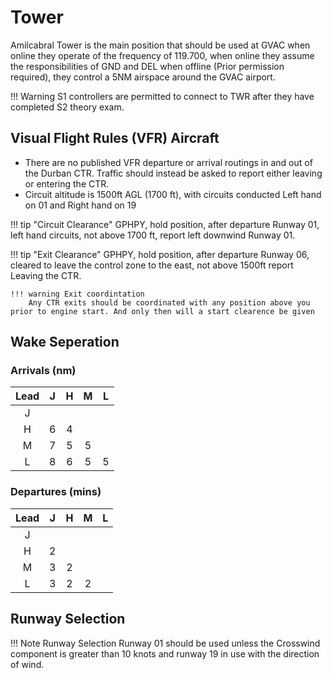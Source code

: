 # Tower
Amilcabral Tower is the main position that should be used at GVAC when online they operate of the frequency of 119.700, when online they assume the responsibilities of GND and DEL when offline (Prior permission required), they control a 5NM airspace around the GVAC airport.

!!! Warning
    S1 controllers are permitted to connect to TWR after they have completed S2 theory exam.

## Visual Flight Rules (VFR) Aircraft

  * There are no published VFR departure or arrival routings in and out of the Durban CTR. Traffic should instead be asked to report either leaving or entering the CTR.
  * Circuit altitude is 1500ft AGL (1700 ft), with circuits conducted Left hand on 01 and Right hand on 19 

!!! tip "Circuit Clearance"
    GPHPY, hold position, after departure Runway 01, left hand circuits, not above 1700 ft, report left downwind Runway 01.

!!! tip "Exit Clearance"
    GPHPY, hold position, after departure Runway 06, cleared to leave the control zone to the east, not above 1500ft report Leaving the CTR.

    !!! warning Exit coordintation
        Any CTR exits should be coordinated with any position above you prior to engine start. And only then will a start clearence be given 


## Wake Seperation

### Arrivals (nm)
| Lead  | J | H | M | L |
| :---------: | :---------: | :---------: | :---------: | :---------: | 
| J     | ||||
| H     | 6 | 4 | ||
| M     | 7 | 5 | 5 | |
| L     | 8 | 6 | 5 | 5 |


### Departures (mins)

| Lead  | J | H | M | L |
| :---------: | :---------: | :---------: | :---------: | :---------: | 
| J     | ||||
| H     | 2 | |||
| M     | 3 | 2 | ||
| L     | 3 | 2 | 2 | |

## Runway Selection

!!! Note Runway Selection
    Runway 01 should be used unless the Crosswind component is greater than 10 knots and runway 19 in use with the direction of wind.

